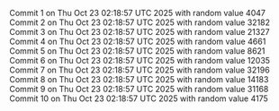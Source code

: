 Commit 1 on Thu Oct 23 02:18:57 UTC 2025 with random value 4047
Commit 2 on Thu Oct 23 02:18:57 UTC 2025 with random value 32182
Commit 3 on Thu Oct 23 02:18:57 UTC 2025 with random value 21327
Commit 4 on Thu Oct 23 02:18:57 UTC 2025 with random value 4661
Commit 5 on Thu Oct 23 02:18:57 UTC 2025 with random value 8621
Commit 6 on Thu Oct 23 02:18:57 UTC 2025 with random value 12035
Commit 7 on Thu Oct 23 02:18:57 UTC 2025 with random value 32196
Commit 8 on Thu Oct 23 02:18:57 UTC 2025 with random value 14183
Commit 9 on Thu Oct 23 02:18:57 UTC 2025 with random value 31168
Commit 10 on Thu Oct 23 02:18:57 UTC 2025 with random value 4175
